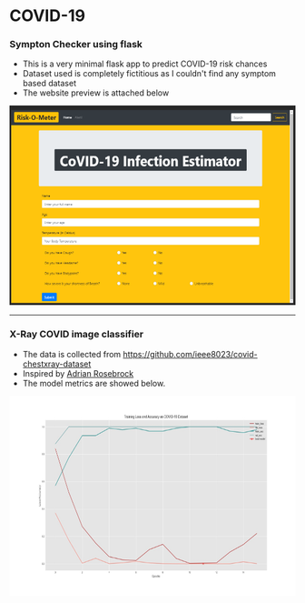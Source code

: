 # COVID-19
 
### Sympton Checker using flask
* This is a very minimal flask app to predict COVID-19 risk chances
* Dataset used is completely fictitious as I couldn't find any symptom based dataset
* The website preview is attached below

<img src="/symptom_checker/sym0.png" alt="Risk-O-Meter" height="351" width="600">
<hr>

### X-Ray COVID image classifier
- The data is collected from <a href="https://github.com/ieee8023/covid-chestxray-dataset">https://github.com/ieee8023/covid-chestxray-dataset</a>
- Inspired by <a href="https://www.pyimagesearch.com/2020/03/16/detecting-covid-19-in-x-ray-images-with-keras-tensorflow-and-deep-learning/">Adrian Rosebrock</a>
- The model metrics are showed below.


<img src="/x_ray_classifier/loss_curve.jpg" alt="Metrics" height="351" width="600">
